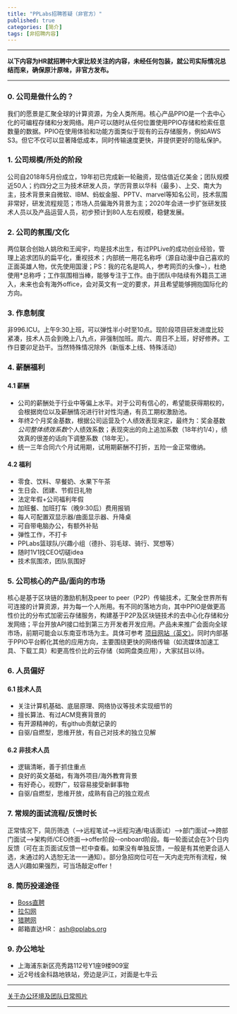 ```yaml
---
title: "PPLabs招聘答疑（非官方）"
published: true
categories: [简介]
tags: [非招聘内容]
---
```

<hr/>

**以下内容为HR就招聘中大家比较关注的内容，未经任何包装，就公司实际情况总结而来，确保原汁原味，非官方发布。**
<hr/>

### 0. 公司是做什么的？

我们的愿景是汇聚全球的计算资源，为全人类所用。核心产品PPIO是一个去中心化的可编程存储和分发网络。用户可以随时从任何位置使用PPIO存储和检索任意数量的数据。PPIO在使用体验和功能方面类似于现有的云存储服务，例如AWS S3。但它不仅可以显著降低成本，同时传输速度更快，并提供更好的隐私保护。

### 1. 公司规模/所处的阶段

公司自2018年5月份成立，19年初已完成新一轮融资，现估值近亿美金；团队规模近50人；约四分之三为技术研发人员，学历背景以华科（最多）、上交、南大为主，技术背景来自微软、IBM、蚂蚁金服、PPTV、marvel等知名公司，技术氛围非常好，研发流程规范；市场人员偏海外背景为主；2020年会进一步扩张研发技术人员以及产品运营人员，初步预计到80人左右规模，稳健发展。

### 2. 公司的氛围/文化

两位联合创始人姚欣和王闻宇，均是技术出生，有过PPLive的成功创业经验，管理上追求团队的扁平化，重视技术；内部统一用花名称呼（源自动漫中自己喜欢的正面英雄人物，优先使用国漫；PS：我的花名是鸣人，参考网页的头像~），杜绝使用*总称呼；工作氛围相当棒，能够专注于工作。由于团队中陆续有外籍员工进入，未来也会有海外office，会对英文有一定的要求，并且希望能够拥抱国际化的方向。

### 3. 作息制度

非996.ICU。上午9:30上班，可以弹性半小时至10点。现阶段项目研发进度比较紧凑，技术人员会到晚上八九点，非强制加班。周六、周日不上班，好好修养。工作日要卯足劲干。当然特殊情况除外（新版本上线、特殊活动）

### 4. 薪酬福利
#### 4.1 薪酬
- 公司的薪酬处于行业中等偏上水平。对于公司有信心的，希望能获得期权的，会根据岗位以及薪酬情况进行针对性沟通，有员工期权激励池。
- 年终2个月奖金基数，根据公司运营及个人绩效表现来定，最终为：奖金基数*公司整体绩效系数*个人绩效系数；表现突出的向上追加系数（18年约1/4），绩效真的很差的话向下调整系数（18年无）。
- 统一三年合同六个月试用期，试用期薪酬不打折，五险一金正常缴纳。
#### 4.2 福利
- 零食、饮料、早餐奶、水果下午茶
- 生日会、团建、节假日礼物
- 法定年假+公司福利年假
- 加班餐、加班打车（晚9:30后）费用报销
- 每人可配置双显示器/曲面显示器、升降桌
- 可自带电脑办公，有额外补贴
- 弹性工作，不打卡
- PPLabs篮球队/兴趣小组（德扑、羽毛球、骑行、冥想等）
- 随时1V1找CEO切磋idea
- 技术氛围浓，团队氛围好

### 5. 公司核心的产品/面向的市场

核心是基于区块链的激励机制及peer to peer（P2P）传输技术，汇聚全世界所有可连接的计算资源，并为每一个人所用。有不同的落地方向，其中PPIO是做更高性价比的分布式加密云存储服务，构建基于P2P及区块链技术的去中心化存储和分发网络；平台开放API接口给到第三方开发者开发应用。产品未来推广会面向全球市场，前期可能会以东南亚市场为主。具体可参考 [项目网站（英文）](https://www.pp.io/)。同时内部基于PPIO平台孵化其他的应用方向，主要围绕更快的网络传输（如流媒体加速工具、下载工具）和更高性价比的云存储（如网盘类应用），大家拭目以待。

### 6. 人员偏好
#### 6.1 技术人员
  - 关注计算机基础、底层原理、网络协议等技术实现细节的
  - 擅长算法、有过ACM竞赛背景的
  - 有开源精神的，有github贡献记录的
  - 自驱/自燃型，思维开放，有自己对技术的独立见解
#### 6.2 非技术人员
  - 逻辑清晰，善于抓住重点
  - 良好的英文基础，有海外项目/海外教育背景
  - 有好奇心，视野广，较容易接受新鲜事物
  - 自驱/自燃型，思维开放，成熟有自己的独立观点

### 7. 常规的面试流程/反馈时长

正常情况下，简历筛选（-->远程笔试-->远程沟通/电话面试）-->部门面试-->跨部门面试-->架构师/CEO终面-->offer阶段--onboard阶段。每一轮面试会在3个日内反馈（可在主页面试反馈一栏中查看。如果没有单独反馈，一般是有其他更合适人选，未通过的人选恕无法一一通知）。部分急招岗位可在一天内走完所有流程，候选人兴趣如果强烈，可当场敲定offer！

### 8. 简历投递途径
- [Boss直聘](https://www.zhipin.com/gongsir/5ba2ae5248837b0d1n192Nq0FQ~~.html?ka=company-jobs)
- [拉勾网](https://www.lagou.com/gongsi/j443505.html)
- [猎聘网](https://www.liepin.com/company/9566183)
- 邮箱直达HR： ash@pplabs.org

### 9. 办公地址
 - 上海浦东新区亮秀路112号Y1座9楼909室
 - 近2号线金科路地铁站，旁边是沪江，对面是七牛云
<hr>

[关于办公环境及团队日常照片](http://www.ashma.info/2019/03/02/pic-of-PPLabs/)

<hr>
